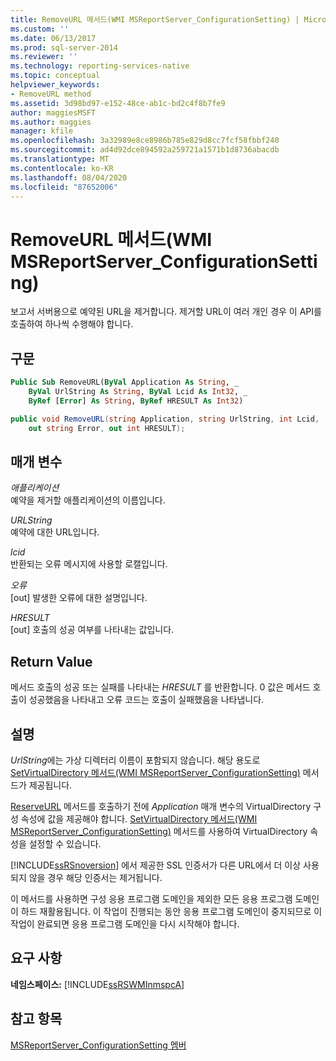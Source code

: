 ```yaml
---
title: RemoveURL 메서드(WMI MSReportServer_ConfigurationSetting) | Microsoft Docs
ms.custom: ''
ms.date: 06/13/2017
ms.prod: sql-server-2014
ms.reviewer: ''
ms.technology: reporting-services-native
ms.topic: conceptual
helpviewer_keywords:
- RemoveURL method
ms.assetid: 3d98bd97-e152-48ce-ab1c-bd2c4f8b7fe9
author: maggiesMSFT
ms.author: maggies
manager: kfile
ms.openlocfilehash: 3a32989e8ce8986b785e829d8cc7fcf58fbbf240
ms.sourcegitcommit: ad4d92dce894592a259721a1571b1d8736abacdb
ms.translationtype: MT
ms.contentlocale: ko-KR
ms.lasthandoff: 08/04/2020
ms.locfileid: "87652006"
---
```

# <a name="removeurl-method-wmi-msreportserver_configurationsetting"></a>RemoveURL 메서드(WMI MSReportServer_ConfigurationSetting)
  보고서 서버용으로 예약된 URL을 제거합니다. 제거할 URL이 여러 개인 경우 이 API를 호출하여 하나씩 수행해야 합니다.  
  
## <a name="syntax"></a>구문  
  
```vb  
Public Sub RemoveURL(ByVal Application As String, _  
    ByVal UrlString As String, ByVal Lcid As Int32, _  
    ByRef [Error] As String, ByRef HRESULT As Int32)  
```  
  
```csharp  
public void RemoveURL(string Application, string UrlString, int Lcid,   
    out string Error, out int HRESULT);  
```  
  
## <a name="parameters"></a>매개 변수  
 *애플리케이션*  
 예약을 제거할 애플리케이션의 이름입니다.  
  
 *URLString*  
 예약에 대한 URL입니다.  
  
 *lcid*  
 반환되는 오류 메시지에 사용할 로캘입니다.  
  
 *오류*  
 [out] 발생한 오류에 대한 설명입니다.  
  
 *HRESULT*  
 [out] 호출의 성공 여부를 나타내는 값입니다.  
  
## <a name="return-value"></a>Return Value  
 메서드 호출의 성공 또는 실패를 나타내는 *HRESULT* 를 반환합니다. 0 값은 메서드 호출이 성공했음을 나타내고 오류 코드는 호출이 실패했음을 나타냅니다.  
  
## <a name="remarks"></a>설명  
 *UrlString*에는 가상 디렉터리 이름이 포함되지 않습니다. 해당 용도로 [SetVirtualDirectory 메서드&#40;WMI MSReportServer_ConfigurationSetting&#41;](configurationsetting-method-setvirtualdirectory.md) 메서드가 제공됩니다.  
  
 [ReserveURL](configurationsetting-method-reserveurl.md) 메서드를 호출하기 전에 *Application* 매개 변수의 VirtualDirectory 구성 속성에 값을 제공해야 합니다. [SetVirtualDirectory 메서드&#40;WMI MSReportServer_ConfigurationSetting&#41;](configurationsetting-method-setvirtualdirectory.md) 메서드를 사용하여 VirtualDirectory 속성을 설정할 수 있습니다.  
  
 [!INCLUDE[ssRSnoversion](../../includes/ssrsnoversion-md.md)] 에서 제공한 SSL 인증서가 다른 URL에서 더 이상 사용되지 않을 경우 해당 인증서는 제거됩니다.  
  
 이 메서드를 사용하면 구성 응용 프로그램 도메인을 제외한 모든 응용 프로그램 도메인이 하드 재활용됩니다. 이 작업이 진행되는 동안 응용 프로그램 도메인이 중지되므로 이 작업이 완료되면 응용 프로그램 도메인을 다시 시작해야 합니다.  
  
## <a name="requirements"></a>요구 사항  
 **네임스페이스:** [!INCLUDE[ssRSWMInmspcA](../../includes/ssrswminmspca-md.md)]  
  
## <a name="see-also"></a>참고 항목  
 [MSReportServer_ConfigurationSetting 멤버](msreportserver-configurationsetting-members.md)  
  
  
